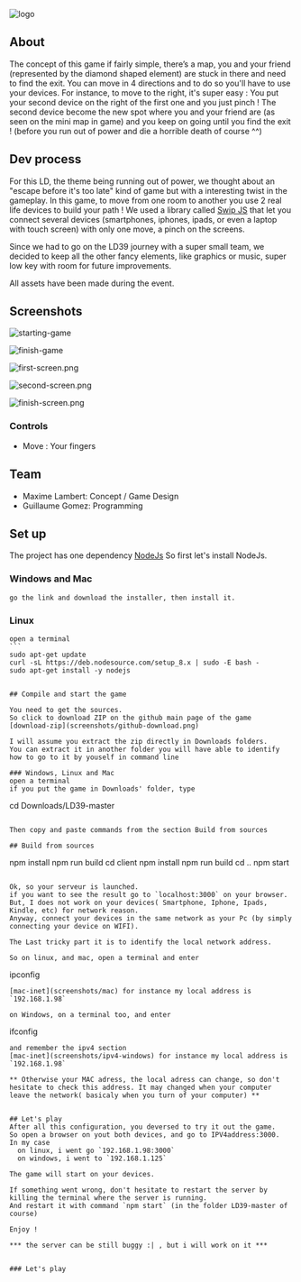 ![logo](/screenshots/logo.png)

## About
The concept of this game if fairly simple, there’s a map, you and your friend (represented by the diamond shaped element) are stuck in there and need to find the exit. You can move in 4 directions and to do so you'll have to use your devices.
For instance, to move to the right, it's super easy : You put your second device on the right of the first one
and you just pinch ! The second device become the new spot where you and your friend are (as seen on
the mini map in game) and you keep on going until you find the exit ! (before you run out of power and die a horrible death of course ^^)

## Dev process

For this LD, the theme being running out of power, we thought about an "escape before
it's too late" kind of game but with a interesting twist in the gameplay.
In this game, to move from one room to another you use 2 real life devices
to build your path !
We used a library called [Swip JS](https://github.com/paulsonnentag/swip) that let you connect several devices (smartphones, iphones, ipads,
or even a laptop with touch screen) with only one move, a pinch on the screens.

Since we had to go on the LD39 journey with a super small team, we decided to keep
all the other fancy elements, like graphics or music, super low key with room for future
improvements.

All assets have been made during the event.

## Screenshots
![starting-game](screenshots/begin.gif)

![finish-game](screenshots/end.gif)

![first-screen.png](screenshots/first-screen.png)

![second-screen.png](screenshots/second-screen.png)

![finish-screen.png](screenshots/finish-screen.png)

### Controls
- Move : Your fingers

## Team
- Maxime Lambert: Concept / Game Design
- Guillaume Gomez: Programming

## Set up


The project has one dependency [NodeJs](https://nodejs.org/en/)
So first let's install NodeJs.

### Windows and Mac
	go the link and download the installer, then install it.

### Linux
	open a terminal
	```
    sudo apt-get update
    curl -sL https://deb.nodesource.com/setup_8.x | sudo -E bash -
    sudo apt-get install -y nodejs
  ```

## Compile and start the game

You need to get the sources.
So click to download ZIP on the github main page of the game
[download-zip](screenshots/github-download.png)

I will assume you extract the zip directly in Downloads folders.
You can extract it in another folder you will have able to identify how to go to it by youself in command line

### Windows, Linux and Mac
  open a terminal
  if you put the game in Downloads' folder, type
  ```
  cd Downloads/LD39-master
  ```

Then copy and paste commands from the section Build from sources

## Build from sources
```
npm install
npm run build
cd client
npm install
npm run build
cd ..
npm start
```

Ok, so your serveur is launched.
if you want to see the result go to `localhost:3000` on your browser.
But, I does not work on your devices( Smartphone, Iphone, Ipads, Kindle, etc) for network reason.
Anyway, connect your devices in the same network as your Pc (by simply connecting your device on WIFI).

The Last tricky part it is to identify the local network address.

So on linux, and mac, open a terminal and enter
```
  ipconfig
```
[mac-inet](screenshots/mac) for instance my local address is `192.168.1.98`

on Windows, on a terminal too, and enter
```
  ifconfig
```
and remember the ipv4 section
[mac-inet](screenshots/ipv4-windows) for instance my local address is `192.168.1.98`

** Otherwise your MAC adress, the local adress can change, so don't hesitate to check this address. It may changed when your computer leave the network( basicaly when you turn of your computer) **


## Let's play
After all this configuration, you deversed to try it out the game.
So open a browser on yout both devices, and go to IPV4address:3000.
In my case
  on linux, i went go `192.168.1.98:3000`
  on windows, i went to `192.168.1.125`

The game will start on your devices.

If something went wrong, don't hesitate to restart the server by killing the terminal where the server is running.
And restart it with command `npm start` (in the folder LD39-master of course)

Enjoy !

*** the server can be still buggy :| , but i will work on it ***


### Let's play